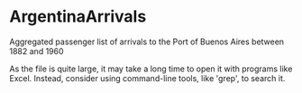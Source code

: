 # ArgentinaArrivals
Aggregated passenger list of arrivals to the Port of Buenos Aires between 1882 and 1960

As the file is quite large, it may take a long time to open it with programs like Excel.
Instead, consider using command-line tools, like 'grep', to search it.
